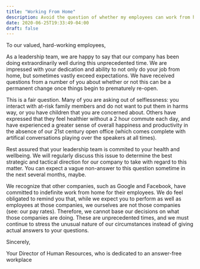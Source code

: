 ```yaml
---
title: "Working From Home"
description: Avoid the question of whether my employees can work from home after COVID-19
date: 2020-06-25T19:33:49-04:00
draft: false
---
```


To our valued, hard-working employees,

As a leadership team, we are happy to say that our company has been doing extraordinarily well during this unprecedented time. We are impressed with your dedication and ability to not only do your job from home, but sometimes vastly exceed expectations. We have received questions from a number of you about whether or not this can be a permanent change once things begin to prematurely re-open.

This is a fair question. Many of you are asking out of selflessness: you interact with at-risk family members and do not want to put them in harms way, or you have children that you are concerned about. Others have expressed that they feel healthier without a 2 hour commute each day, and have experienced a greater sense of overall happiness and productivity in the absence of our 21st century open office (which comes complete with artifical conversations playing over the speakers at all times).

Rest assured that your leadership team is commited to your health and wellbeing. We will regularly discuss this issue to determine the best strategic and tactical direction for our company to take with regard to this matter. You can expect a vague non-answer to this question sometime in the next several months, maybe.

We recognize that other companies, such as Google and Facebook, have committed to indefinite work from home for their employees. We do feel obligated to remind you that, while we expect you to perform as well as employees at those companies, we ourselves are not those companies (see: our pay rates). Therefore, we cannot base our decisions on what those companies are doing. These are unprecedented times, and we must continue to stress the unusual nature of our circumstances instead of giving actual answers to your questions.

Sincerely,

Your Director of Human Resources, who is dedicated to an answer-free workplace

